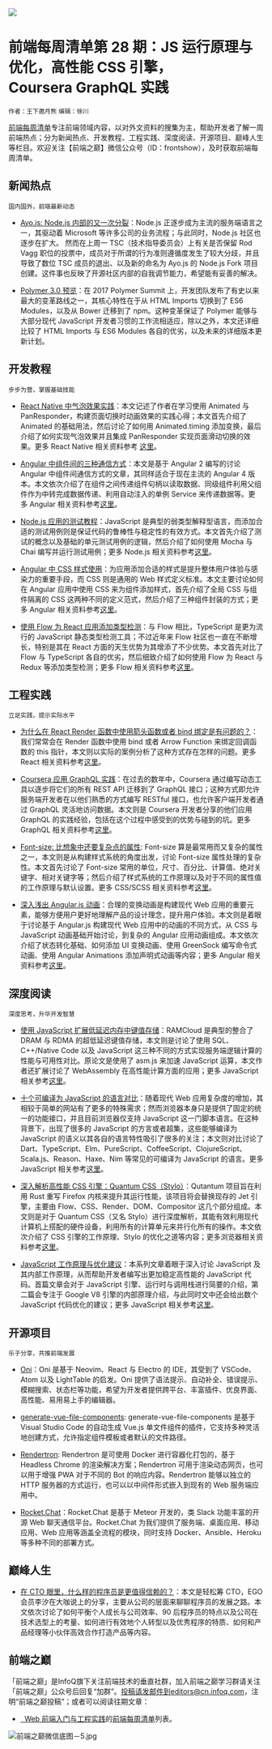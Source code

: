 
		
		
		
		
	
	



![](http://upload-images.jianshu.io/upload_images/1647496-0d741a0c1cd8e9ef.jpg?imageMogr2/auto-orient/strip%7CimageView2/2/w/1240) 


# 前端每周清单第 28 期：JS 运行原理与优化，高性能 CSS 引擎，Coursera GraphQL 实践


`作者：王下邀月熊` `编辑：徐川`


[前端每周清单](http://www.infoq.com/cn/FE-Weekly)专注前端领域内容，以对外文资料的搜集为主，帮助开发者了解一周前端热点；分为新闻热点、开发教程、工程实践、深度阅读、开源项目、巅峰人生等栏目。欢迎关注【前端之巅】微信公众号（ID：frontshow），及时获取前端每周清单。


## 新闻热点


`国内国外，前端最新动态`



- [Ayo.js: Node.js 内部的又一次分裂](https://parg.co/bTj)：Node.js 正逐步成为主流的服务端语言之一，其驱动着 Microsoft 等许多公司的业务流程；与此同时，Node.js 社区也逐步在扩大。 然而在上周一 TSC（技术指导委员会）上有关是否保留 Rod Vagg 职位的投票中，成员对于所谓的行为准则遵循度发生了较大分歧，并且导致了数位 TSC 成员的退出、以及新的命名为 Ayo.js 的 Node.js Fork 项目创建。这件事也反映了开源社区内部的自我调节能力，希望能有妥善的解决。



- [Polymer 3.0 预览](https://www.polymer-project.org/blog/2017-08-22-npm-modules)：在 2017 Polymer Summit 上，开发团队发布了有史以来最大的变革路线之一，其核心特性在于从 HTML Imports 切换到了 ES6 Modules，以及从 Bower 迁移到了 npm。这种变革保证了 Polymer 能够与大部分现代 JavaScript 开发者习惯的工作流相适应，除以之外，本文还详细比较了 HTML Imports 与 ES6 Modules 各自的优劣，以及未来的详细版本更新计划。


## 开发教程


`步步为营，掌握基础技能`



- [React Native 中气泡效果实践](https://parg.co/bTi)：本文记述了作者在学习使用 Animated 与 PanResponder，构建页面切换时动画效果的实践心得；本文首先介绍了 Animated 的基础用法，然后讨论了如何用 Animated.timing 添加变换，最后介绍了如何实现气泡效果并且集成 PanResponder 实现页面滑动切换的效果。更多 React Native 相关资料参考 [这里](https://parg.co/bV4 )。

 

- [Angular 中组件间的三种通信方式](https://parg.co/bTL)：本文是基于 Angular 2 编写的讨论 Angular 中组件间通信方式的文章，其同样适合于现在主流的 Angular 4 版本。本文依次介绍了在组件之间传递组件句柄以读取数据、同级组件利用父组件作为中转完成数据传递、利用自动注入的单例 Service 来传递数据等。更多 Angular 相关资料参考[这里](https://parg.co/bT2)。



- [Node.js 应用的测试教程](https://parg.co/bTy)：JavaScript 是典型的弱类型解释型语言，而添加合适的测试用例则是保证代码的鲁棒性与稳定性的有效方式。本文首先介绍了测试的概念以及基础的单元测试用例的逻辑，然后介绍了如何使用 Mocha 与 Chai 编写并运行测试用例；更多 Node.js 相关资料参考[这里](https://parg.co/be0)。



- [Angular 中 CSS 样式使用](https://blog.angular.io/the-state-of-css-in-angular-4a52d4bd2700)：为应用添加合适的样式是提升整体用户体验与感染力的重要手段，而 CSS 则是通用的 Web 样式定义标准。本文主要讨论如何在 Angular 应用中使用 CSS 来为组件添加样式，首先介绍了全局 CSS 与组件隔离的 CSS 这两种不同的定义范式，然后介绍了三种组件封装的方式；更多 Angular 相关资料参考[这里](https://parg.co/bT2)。



- [使用 Flow 为 React 应用添加类型检测](https://parg.co/bTF)：与 Flow 相比，TypeScript 是更为流行的 JavaScript 静态类型检测工具；不过近年来 Flow 社区也一直在不断增长，特别是其在 React 方面的天生优势为其增添了不少优势。本文首先对比了 Flow 与 TypeScript 各自的优劣，然后细致介绍了如何使用 Flow 为 React 与 Redux 等添加类型检测；更多 Flow 相关资料参考[这里](https://parg.co/bzM)。


## 工程实践


`立足实践，提示实际水平`



- [为什么在 React Render 函数中使用箭头函数或者 bind 绑定是有问题的？](https://parg.co/bTJ)：我们常常会在 Render 函数中使用 bind 或者 Arrow Function 来绑定回调函数的 this 指针，本文则以实际的案例分析了这种方式存在怎样的问题。更多 React 相关资料参考[这里](https://parg.co/bM1)。



- [Coursera 应用 GraphQL 实践](https://parg.co/bTX)：在过去的数年中，Coursera 通过编写动态工具以逐步将它们的所有 REST API 迁移到了 GraphQL 接口；这种方式即允许服务端开发者在以他们熟悉的方式编写 RESTful 接口，也允许客户端开发者通过 GraphQL 灵活地访问数据。本文则是 Coursera 开发者分享的他们应用 GraphQL 的实践经验，包括在这个过程中感受到的优势与碰到的坑。更多 GraphQL 相关资料参考[这里](https://parg.co/b1e)。



- [Font-size: 比想象中还要复杂点的属性](https://parg.co/bTe): Font-size 算是最常用而又复杂的属性之一，本文则是从构建样式系统的角度出发，讨论 Font-size 属性处理的复杂性。本文首先讨论了 Font-size 常用的单位，尺寸、百分比、计算值、绝对关键字、相对关键字等；然后介绍了样式系统的工作原理以及对于不同的属性值的工作原理与默认设置。更多 CSS/SCSS 相关资料参考[这里](https://parg.co/baH)。



- [深入浅出 Angular.js 动画](https://parg.co/bTI)：合理的变换动画是构建现代 Web 应用的重要元素，能够方便用户更好地理解产品的设计理念，提升用户体验。本文则是着眼于讨论基于 Angular.js 构建现代 Web 应用中的动画的不同方式，从 CSS 与 JavaScript 动画基础开始讨论，到复杂的 Angular 应用动画组成。本文依次介绍了状态转化基础、如何添加 UI 变换动画、使用 GreenSock 编写命令式动画、使用 Angular Animations 添加声明式动画等内容；更多 Angular 相关资料参考[这里](https://parg.co/bT2)。




## 深度阅读


`深度思考，升华开发智慧`



- [使用 JavaScript 扩展低延迟内存中键值存储](https://parg.co/bTv)：RAMCloud 是典型的整合了 DRAM 与 RDMA 的超低延迟键值存储，本文则是讨论了使用 SQL、C++/Native Code 以及 JavaScript 这三种不同的方式实现服务端逻辑计算的性能与可用性对比。原论文是使用了 asm.js 来加速 JavaScript 运算，本文作者还扩展讨论了 WebAssembly 在高性能计算方面的应用；更多 JavaScript 相关参考[这里](https://parg.co/b2O)。



- [十个可编译为 JavaScript 的语言对比](https://parg.co/bT9)：随着现代 Web 应用复杂度的增加，其相较于简单的网站有了更多的特殊需求；然而浏览器本身只是提供了固定的统一的功能接口，并且目前浏览器仅支持 JavaScript 这一门脚本语言。在这种背景下，出现了很多的 JavaScript 的方言或者超集，这些能够编译为 JavaScript 的语义以其各自的语言特性吸引了很多的关注；本文则对比讨论了 Dart、TypeScript、Elm、PureScript、CoffeeScript、ClojureScript、Scala.js、Reason、Haxe、Nim 等常见的可编译为 JavaScript 的语言。更多 JavaScript 相关参考[这里](https://parg.co/b2O)。



- [深入解析高性能 CSS 引擎：Quantum CSS（Stylo）](https://parg.co/bTa)：Qutantum 项目旨在利用 Rust 重写 Firefox 内核来提升其运行性能，该项目将会替换现存的 Jet 引擎，主要由 Flow、CSS、Render、DOM、Compositor 这几个部分组成。本文则是对于 Quantum CSS（又名 Stylo）进行深度解析，其能有效利用现代计算机上搭配的硬件设备，利用所有的计算单元来并行化所有的操作。本文依次介绍了 CSS 引擎的工作原理、Stylo 的优化之道等内容；更多浏览器相关资料参考[这里](https://parg.co/btv)。



- [JavaScript 工作原理与优化建议](https://parg.co/bTg)：本系列文章着眼于深入讨论 JavaScript 及其内部工作原理，从而帮助开发者编写出更加稳定高性能的 JavaScript 代码。首篇文章会对于 JavaScript 引擎、运行时与调用栈进行简要的介绍，第二篇会专注于 Google V8 引擎的内部原理介绍，与此同时文中还会给出数个 JavaScript 代码优化的建议；更多 JavaScript 相关参考[这里](https://parg.co/b2O)。


## 开源项目


`乐于分享，共推前端发展`



- [Oni](https://github.com/extr0py/oni)：Oni 是基于 Neovim、React 与 Electro 的 IDE，其受到了 VSCode、Atom 以及 LightTable 的启发。Oni 提供了语法提示、自动补全、错误提示、模糊搜索、状态栏等功能，希望为开发者提供跨平台、丰富插件、优良界面、高性能、易用易上手的编辑器。



- [generate-vue-file-components](https://vuejsfeed.com/blog/extension-for-visual-code-to-generate-vue-file-components): generate-vue-file-components 是基于 Visual Studio Code 的自动生成 Vue.js 单文件组件的插件，它支持多种灵活地创建方式，允许指定组件模板或者默认的文件路径。



- [Rendertron](https://github.com/GoogleChrome/rendertron): Rendertron 是可使用 Docker 进行容器化打包的，基于 Headless Chrome 的渲染解决方案；Rendertron 可用于渲染动态网页，也可以用于增强 PWA 对于不同的 Bot 的响应内容。Rendertron 能够以独立的 HTTP 服务器的方式运行，也可以以中间件形式嵌入到现有的 Web 服务端应用中。



- [Rocket.Chat](https://github.com/RocketChat/Rocket.Chat)：Rocket.Chat 是基于 Meteor 开发的，类 Slack 功能丰富的开源 Web 聊天通信平台。Rocket.Chat 为我们提供了服务端、桌面应用、移动应用、Web 应用等涵盖全流程的模块，同时支持 Docker、Ansible、Heroku 等多种不同的部署方式。


## 巅峰人生



- [在 CTO 眼里，什么样的程序员是更值得信赖的？](https://parg.co/bTk)：本文是轻松筹 CTO，EGO 会员李汐在大咖说上的分享，主要从公司的层面来聊聊程序员的发展之路。本文依次讨论了如何平衡个人成长与公司效率、90 后程序员的特点以及公司在技术选型上的考量、如何进行有效地个人转型以及优秀程序的特质、如何和产品经理等小伙伴高效合作打造产品等内容。



## 前端之巅


「前端之巅」是InfoQ旗下关注前端技术的垂直社群，加入前端之巅学习群请关注「前端之巅」公众号后回复“加群”。投稿请发邮件到editors@cn.infoq.com，注明“前端之巅投稿”；或者可以阅读往期文章：



- [  Web 前端入门与工程实践](https://github.com/wxyyxc1992/Web-Development-And-Engineering-Practices)的[前端每周清单](https://parg.co/bh1)列表。



![前端之巅微信底图－5.jpg](http://upload-images.jianshu.io/upload_images/1647496-01712a993d2b23de.jpg?imageMogr2/auto-orient/strip%7CimageView2/2/w/1240)